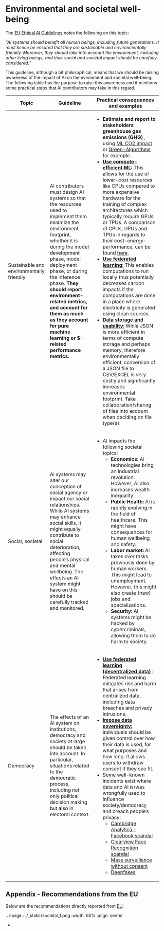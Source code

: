 # Environmental and societal well-being
The [EU Ethical AI Guidelines](https://digital-strategy.ec.europa.eu/en/library/ethics-guidelines-trustworthy-ai) notes the following on this topic:

_"AI systems should benefit all human beings, including future generations. It must hence be ensured that they are sustainable and environmentally friendly. Moreover, they should take into account the environment, including other living beings, and their social and societal impact should be carefully considered."_ 

This guideline, although a bit philosophical, means that we should be raising awareness of the impact of AI on the evironment and societal well-being. The following table has the purpose to raise this awareness and it mentions some practical steps that AI contributors may take in this regard.


| Topic  | Guideline  | Practical consequences and examples  | 
|---|---| ---|
| Sustainable and environmentally friendly | AI contributors must design AI systems so that the resources used to implement them minimize the environment footprint, whether it is during the model development phase, model deployment phase, or during the inference phase. <b>They should report environment-related metrics, and account for them as much as they account for pure machine learning or $-related performance metrics.</b> | <ul><li><b> Estimate and report to stakeholders greenhouse gas emissions (GHG) </b> , using <a href="https://mlco2.github.io/impact/#compute">ML CO2 impact</a> or <a href="http://www.green-algorithms.org/">Green-Algorithms</a> for example. </li><li><b><a href="https://arxiv.org/ftp/arxiv/papers/2006/2006.06217.pdf">Use compute- efficient ML</a>: </b>This allows for the use of lower-cost resources like CPUs compared to more expensive hardware for the training of complex architectures which typically require GPUs or TPUs. A comparison of CPUs, GPUs and TPUs in regards to their cost-energy-performance, can be found <a href="https://dl.acm.org/doi/10.1145/3140659.3080246">here</a>. <li><b> <a href="https://arxiv.org/ftp/arxiv/papers/2006/2006.06217.pdf">Use federated learning:</a> </b>This enables computations to run locally thus potentially decreases carbon impacts if the computations are done in a place where electricity is generated using clean sources. <li><b><a href="https://arxiv.org/ftp/arxiv/papers/2006/2006.06217.pdf">Data storage and usability:</a> </b>While JSON is more efficient in terms of compute storage and perhaps memory, therefore environmentally efficient; conversion of a JSON file to CSV/EXCEL is very costly and significantly increases environmental footprint. Take collaboration/sharing of files into account when deciding on file type(s).</li></ul> |
| Social, societal | AI systems may alter our conception of social agency or impact our social relationships. While AI systems may enhance social skills, it might equally contribute to social deterioration, affecting people’s physical and mental wellbeing. The effects an AI system might have on this should be carefully tracked and monitored. | <ul><li> AI impacts the following societal topics: <ul></li><li><b> Economics: </b> AI technologies bring an industrial revolution. However, AI also increases wealth inequality. </li><li><b> Public Health: </b>AI is rapidly evolving in the field of healthcare. This might have consequences for human wellbeing and safety. </li><li><b> Labor market: </b> AI takes over tasks previously done by human workers. This might lead to unemployment. However, this might also create (new) jobs and specializations. </li><li><b> Security: </b> AI systems might be hacked by cybercriminals, allowing them to do harm to society. </ul> |
| Democracy | The effects of an AI system on institutions, democracy and society at large should be taken into account. In particular, situations related to the democratic process, including not only political decision making but also in electoral context. | <ul><li><b> <a href="https://arxiv.org/ftp/arxiv/papers/2006/2006.06217.pdf">Use federated learning (decentralized data)</a> </b> : Federated learning mitigates risk and harm that arises from centralized data, including data breaches and privacy intrusions. </li><li><b> <a href="https://arxiv.org/ftp/arxiv/papers/2006/2006.06217.pdf">Impose data sovereignty:</a> </b> individuals should be given control over how their data is used, for what purposes and how long. It allows users to withdraw consent if they see fit. </li><li> Some well-known incidents exist where data and AI is/was wrongfully used to influence society/democracy and breach people’s privacy: <ul></li><li> <a href="https://en.wikipedia.org/wiki/Facebook%E2%80%93Cambridge_Analytica_data_scandal">Cambridge Analytica – Facebook scandal</a> </li><li> <a href="https://en.wikipedia.org/wiki/Clearview_AI">Clearview Face Recognition scandal</a> </li><li> <a href="https://en.wikipedia.org/wiki/Mass_surveillance">Mass surveillance without consent</a> </li><li> <a href="https://link.springer.com/article/10.1007/s13347-021-00459-2)">Deepfakes</a> </ul> |

## Appendix - Recommendations from the EU
Below are the recommendations directly reported from [EU](https://digital-strategy.ec.europa.eu/en/library/ethics-guidelines-trustworthy-ai).

.. image:: ./_static/societal_1.png
    :width: 60%
    :align: center

-